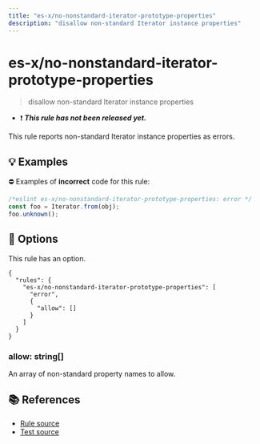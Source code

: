 ```yaml
---
title: "es-x/no-nonstandard-iterator-prototype-properties"
description: "disallow non-standard Iterator instance properties"
---
```


# es-x/no-nonstandard-iterator-prototype-properties
> disallow non-standard Iterator instance properties

- ❗ <badge text="This rule has not been released yet." vertical="middle" type="error"> ***This rule has not been released yet.*** </badge>

This rule reports non-standard Iterator instance properties as errors.

## 💡 Examples

⛔ Examples of **incorrect** code for this rule:

<eslint-playground type="bad">

```js
/*eslint es-x/no-nonstandard-iterator-prototype-properties: error */
const foo = Iterator.from(obj);
foo.unknown();
```

</eslint-playground>

## 🔧 Options

This rule has an option.

```jsonc
{
  "rules": {
    "es-x/no-nonstandard-iterator-prototype-properties": [
      "error",
      {
        "allow": []
      }
    ]
  }
}
```

### allow: string[]

An array of non-standard property names to allow.

## 📚 References

- [Rule source](https://github.com/eslint-community/eslint-plugin-es-x/blob/master/lib/rules/no-nonstandard-iterator-prototype-properties.js)
- [Test source](https://github.com/eslint-community/eslint-plugin-es-x/blob/master/tests/lib/rules/no-nonstandard-iterator-prototype-properties.js)
